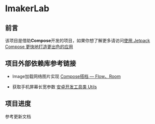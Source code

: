 # ImakerLab

## 前言

该项目是借助**Compose**开发的项目，如果你想了解更多请访问[使用 Jetpack Compose 更快地打造更出色的应用](https://developer.android.com/jetpack/compose?hl=zh-cn)

## 项目外部依赖库参考链接

- Image加载网络图片实现
  [Compose搭档 — Flow、Room](https://blog.csdn.net/u010976213/article/details/117325771)

- 获取手机屏幕长宽参数
  [安卓开发工具类 Utils](https://github.com/SakurajimaMaii/Utils)

## 项目进度

参考更新文档